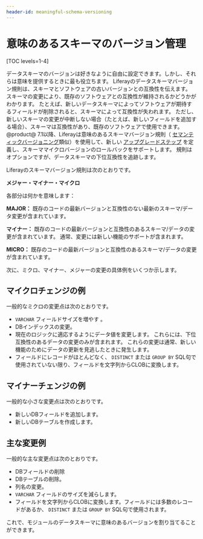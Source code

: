 ```yaml
---
header-id: meaningful-schema-versioning
---
```


# 意味のあるスキーマのバージョン管理

[TOC levels=1-4]

データスキーマのバージョンは好きなように自由に設定できます。しかし、それらは意味を提供するときに最も役立ちます。 Liferayのデータスキーマバージョン規則は、スキーマとソフトウェアの古いバージョンとの互換性を伝えます。 スキーマの変更により、既存のソフトウェアとの互換性が維持されるかどうかがわかります。 たとえば、新しいデータスキーマによってソフトウェアが期待するフィールドが削除されると、スキーマによって互換性が失われます。 ただし、新しいスキーマの変更が中断しない場合（たとえば、新しいフィールドを追加する場合）、スキーマは互換性があり、既存のソフトウェアで使用できます。 @product@ 7.1以降、Liferayは意味のあるスキーマバージョン規則（ [セマンティックバージョニング](http://semver.org)類似）を使用して、新しい [アップグレードステップ](/docs/7-1/tutorials/-/knowledge_base/t/creating-an-upgrade-process-for-your-app) を定義し、スキーママイクロバージョンのロールバックをサポートします。 規則はオプションですが、データスキーマの下位互換性を追跡します。

Liferayのスキーマバージョン規則は次のとおりです。

**メジャー・マイナー・マイクロ**

各部分は何かを意味します：

**MAJOR：** 既存のコードの最新バージョンと互換性のない最新のスキーマ/データ変更が含まれています。

**マイナー：** 既存のコードの最新バージョンと互換性のあるスキーマ/データの変更が含まれています。 通常、変更には新しい機能のサポートが含まれます。

**MICRO：** 既存のコードの最新バージョンと互換性のあるスキーマ/データの変更が含まれています。

次に、ミクロ、マイナー、メジャーの変更の具体例をいくつか示します。

## マイクロチェンジの例

一般的なミクロの変更点は次のとおりです。

  - `VARCHAR` フィールドサイズを増やす 。
  - DBインデックスの変更。
  - 現在のロジックに適応するようにデータ値を変更します。 これらには、下位互換性のあるデータの変更のみが含まれます。 これらの変更は通常、新しい機能のためにデータの更新を見逃したときに発生します。
  - フィールドにレコードがほとんどなく、 `DISTINCT` または `GROUP BY` SQL句で使用されていない限り、フィールドを文字列からCLOBに変換します。

## マイナーチェンジの例

一般的な小さな変更点は次のとおりです。

  - 新しいDBフィールドを追加します。
  - 新しいDBテーブルを作成します。

## 主な変更例

一般的な主な変更点は次のとおりです。

  - DBフィールドの削除
  - DBテーブルの削除。
  - 列名の変更。
  - `VARCHAR` フィールドのサイズを減らします。
  - フィールドを文字列からCLOBに変換します。フィールドには多数のレコードがあるか、 `DISTINCT` または `GROUP BY` SQL句で使用されます。

これで、モジュールのデータスキーマに意味のあるバージョンを割り当てることができます。
